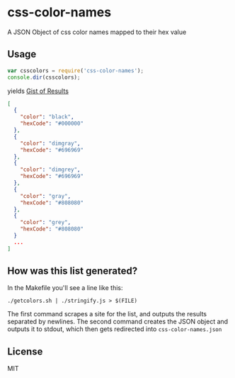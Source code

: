 css-color-names
===============

A JSON Object of css color names mapped to their hex value

Usage
-----

``` js
var csscolors = require('css-color-names');
console.dir(csscolors);
```

yields
[Gist of Results](https://gist.github.com/smykes/74edc286a7581101b93ev)


``` json
[
  {
    "color": "black",
    "hexCode": "#000000"
  },
  {
    "color": "dimgray",
    "hexCode": "#696969"
  },
  {
    "color": "dimgrey",
    "hexCode": "#696969"
  },
  {
    "color": "gray",
    "hexCode": "#808080"
  },
  {
    "color": "grey",
    "hexCode": "#808080"
  }
  ...
]
```

How was this list generated?
----------------------------

In the Makefile you'll see a line like this:

	./getcolors.sh | ./stringify.js > $(FILE)

The first command scrapes a site for the list,
and outputs the results separated by newlines.  The
second command creates the JSON object and outputs
it to stdout, which then gets redirected into
`css-color-names.json`


License
-------

MIT
